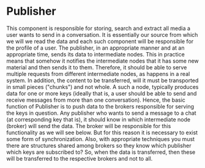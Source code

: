 # Publisher
This component is responsible for storing, search and extract all media a user wants to send in a conversation. It is essentially our source from which we will we read the data and each such component will be responsible for the profile of a user. The publisher, in an appropriate manner and at an appropriate time, sends its data to intermediate nodes. This in practice means that somehow it notifies the intermediate nodes that it has some new material and then sends it to them. Therefore, it should be able to serve multiple requests from different intermediate nodes, as happens in a real system. In addition, the content to be transferred, will it must be transported in small pieces ("chunks") and not whole. A such a node, typically produces data for one or more keys (ideally that is, a user should be able to send and receive messages from more than one conversation). Hence, the basic function of Publisher is to push data to the brokers responsible for serving the keys in question. Any publisher who wants to send a message to a chat (at corresponding key that is), it should know in which intermediate node (broker) will send the data. The broker will be responsible for this functionality as we will see below. But for this reason it is necessary to exist some form of synchronization. Also, with appropriate techniques you must there are structures shared among brokers so they know which publisher which keys are subscribed to? So, when the data is transferred, then these will be transferred to the respective brokers and not to all.

